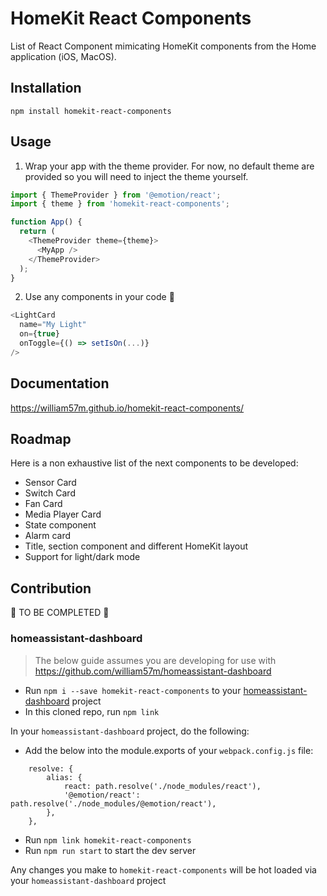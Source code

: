# HomeKit React Components

List of React Component mimicating HomeKit components from the Home application (iOS, MacOS).


## Installation

```
npm install homekit-react-components
```


## Usage

1. Wrap your app with the theme provider. For now, no default theme are provided so you will need to inject the theme yourself.

```js
import { ThemeProvider } from '@emotion/react';
import { theme } from 'homekit-react-components';

function App() {
  return (
    <ThemeProvider theme={theme}>
      <MyApp />
    </ThemeProvider>
  );
}
```

2. Use any components in your code 🤗

```js
<LightCard
  name="My Light"
  on={true}
  onToggle={() => setIsOn(...)}
/>
```


## Documentation

https://william57m.github.io/homekit-react-components/


## Roadmap

Here is a non exhaustive list of the next components to be developed:
- Sensor Card
- Switch Card
- Fan Card
- Media Player Card
- State component
- Alarm card
- Title, section component and different HomeKit layout
- Support for light/dark mode


## Contribution

🚧 TO BE COMPLETED 🚧

### homeassistant-dashboard

> The below guide assumes you are developing for use with https://github.com/william57m/homeassistant-dashboard

- Run `npm i --save homekit-react-components` to your [homeassistant-dashboard](https://github.com/william57m/homeassistant-dashboard) project
- In this cloned repo, run `npm link`

In your `homeassistant-dashboard` project, do the following:

- Add the below into the module.exports of your `webpack.config.js` file:

```
    resolve: {
        alias: {
            react: path.resolve('./node_modules/react'),
            '@emotion/react': path.resolve('./node_modules/@emotion/react'),
        },
    },
```

- Run `npm link homekit-react-components`
- Run `npm run start` to start the dev server

Any changes you make to `homekit-react-components` will be hot loaded via your `homeassistant-dashboard` project
